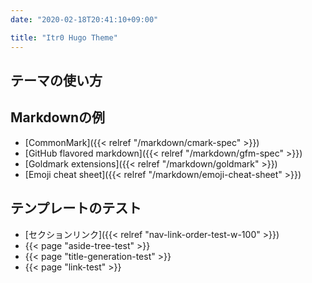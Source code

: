 ```yaml
---
date: "2020-02-18T20:41:10+09:00"

title: "Itr0 Hugo Theme"
---
```


## テーマの使い方

## Markdownの例

* [CommonMark]({{< relref "/markdown/cmark-spec" >}})
* [GitHub flavored markdown]({{< relref "/markdown/gfm-spec" >}})
* [Goldmark extensions]({{< relref "/markdown/goldmark" >}})
* [Emoji cheat sheet]({{< relref "/markdown/emoji-cheat-sheet" >}})

## テンプレートのテスト

* [セクションリンク]({{< relref "nav-link-order-test-w-100" >}})
* {{< page "aside-tree-test" >}}
* {{< page "title-generation-test" >}}
* {{< page "link-test" >}}
